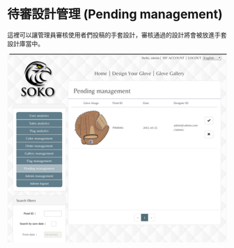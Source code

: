 # 待審設計管理 (Pending management)
這裡可以讓管理員審核使用者們投稿的手套設計，審核通過的設計將會被放進手套設計庫當中。

<img src="./../src/images/pending_management.png">
